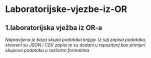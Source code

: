 # Laboratorijske-vjezbe-iz-OR
## 1.laboratorijska vježba iz OR-a
_Napravljena je baza skupa podataka knjiga. Iz sql zapisa podataka, stvoreni su JSON i CSV zapisi te su dodani u repozitorij kao primjeri skupova podataka u razlicitm formatima_
